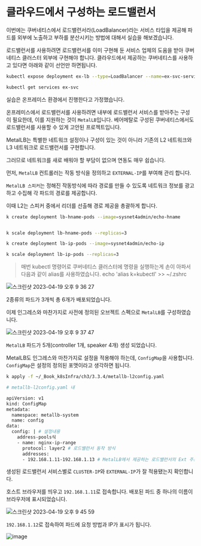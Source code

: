 # 클라우드에서 구성하는 로드밸런서

이번에는 쿠버네티스에서 로드밸런서라(LoadBalancer)라는 서비스 타입을 제공해 파드를 외부에 노출하고 부하를 분산시키는 방법에 대해서 실습을 해보겠습니다.

로드밸런서를 사용하려면 로드밸런서를 이미 구현해 둔 서비스 업체의 도움을 받아 쿠버네티스 클러스터 외부에 구현해야 합니다. 클라우드에서 제공하는 쿠버네티스를 사용하고 있다면 아래와 같이 선언만 하면됩니다. 

```sh
kubectl expose deployment ex-lb --type=LoadBalancer --name=ex-svc-service/ex-svc exposed

kubectl get services ex-svc
```

실습은 온프레미스 환경에서 진행한다고 가정했습니다. 

온프레미스에서 로드밸런서를 사용하려면 내부에 로드밸런서 서비스를 받아주는 구성이 필요한데, 이를 지원하는 것이 `MetalLB`입니다. 베어메탈로 구성된 쿠버네티스에서도 로드밸런서를 사용할 수 있게 고안된 프로젝트입니다.

MetalLB는 특별한 네트워크 설정이나 구성이 있는 것이 아니라 기존의 L2 네트워크와 L3 네트워크로 로드밸런서를 구현합니다.

그러므로 네트워크를 새로 배워야 할 부담이 없으며 연동도 매우 쉽습니다.

먼저, `MetalLB` 컨트롤러는 작동 방식을 정의하고 `EXTERNAL-IP`를 부여해 관리 합니다.

`MetalLB 스피커`는 정해진 작동방식에 따라 경로를 만들 수 있도록 네트워크 정보를 광고하고 수집해 각 파드의 경로를 제공합니다.

이때 L2는 스피커 중에서 리더를 선출해 경로 제공을 총괄하게 합니다.

```sh
k create deployment lb-hname-pods --image=sysnet4admin/echo-hname


k scale deployment lb-hname-pods --replicas=3

k create deployment lb-ip-pods --image=sysnet4admin/echo-ip

k scale deployment lb-ip-pods --replicas=3
```

> 매번 kubectl 명령어로 쿠버네티스 클러스터에 명령을 실행하는게 손이 아파서 다음과 같이 alias를 사용하였습니다.  echo 'alias k=kubectl' >> ~/.zshrc


![스크린샷 2023-04-19 오후 9 36 27](https://user-images.githubusercontent.com/22395934/233079357-b5356f63-e9b3-4e2a-95d8-5d37e859e862.png)

2종류의 파드가 3개씩 총 6개가 배포되었습니다.

이제 인그레스와 마찬가지로 사전에 정의된 오브젝트 스펙으로 `MetalLB`를 구성하였습니다.

![스크린샷 2023-04-19 오후 9 37 47](https://user-images.githubusercontent.com/22395934/233080466-27898356-5a9e-4776-acbd-14df3daf652a.png)

`MetalLB` 파드가 5개(controller 1개, speaker 4개) 생성 되었습니다.

MetalLB도 인그레스와 마찬가지로 설정을 적용해야 하는데, `ConfigMap`을 사용합니다.
`ConfigMap`은 설정의 정의된 포맷이라고 생각하면 됩니다. 

```sh
k apply -f ~/_Book_k8sInfra/ch3/3.3.4/metallb-l2config.yaml

# metallb-l2config.yaml 내

apiVersion: v1
kind: ConfigMap
metadata:
  namespace: metallb-system
  name: config
data:
  config: | # 설정내용
    address-pools식
    - name: nginx-ip-range
      protocol: layer2 # 로드밸런서 동작 방식
      addresses:
      - 192.168.1.11-192.168.1.13 # MetalLB에서 제공하는 로드밸런서의 Ext 주소
```

생성된 로드밸런서 서비스별로 `CLUSTER-IP`와 `EXTERNAL-IP`가 잘 적용됐는지 확인합니다.

호스트 브라우저를 띄우고 `192.168.1.11`로 접속합니다. 배포된 파드 중 하나의 이름이 브라우저에 표시되었습니다.

![스크린샷 2023-04-19 오후 9 45 59](https://user-images.githubusercontent.com/22395934/233083696-511c5f3f-69f2-494d-aaeb-4dfc6b7ce12d.png)

`192.168.1.12`로 접속하여 파드에 요청 방법과 IP가 표시가 됩니다.

![image](https://user-images.githubusercontent.com/22395934/233083052-bdc0d559-e1a5-4a98-b782-c5cfac9a1e2f.png)


